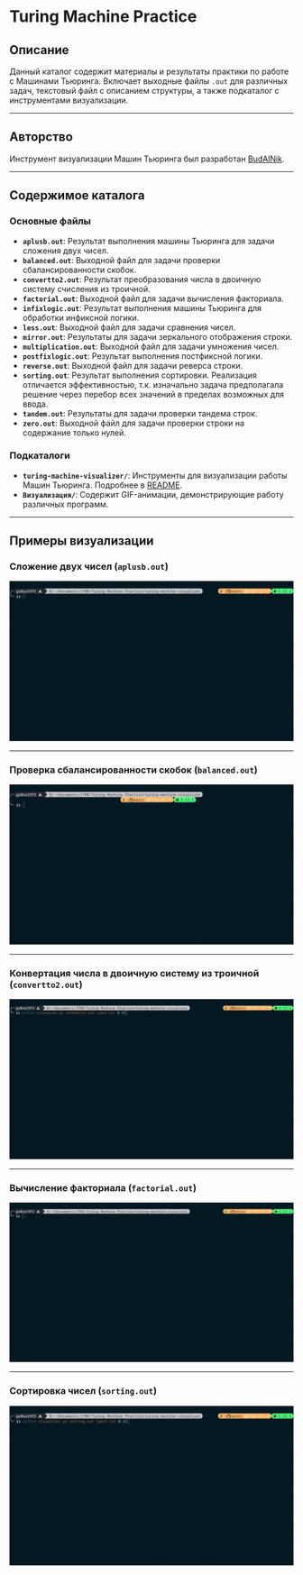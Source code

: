# Turing Machine Practice

## Описание

Данный каталог содержит материалы и результаты практики по работе с Машинами Тьюринга. Включает выходные файлы `.out` для различных задач, текстовый файл с описанием структуры, а также подкаталог с инструментами визуализации.

---

## Авторство

Инструмент визуализации Машин Тьюринга был разработан [BudAlNik](https://github.com/BudAlNik/turing-machine-visualizer).

---

## Содержимое каталога

### Основные файлы
- **`aplusb.out`**: Результат выполнения машины Тьюринга для задачи сложения двух чисел.
- **`balanced.out`**: Выходной файл для задачи проверки сбалансированности скобок.
- **`convertto2.out`**: Результат преобразования числа в двоичную систему счисления из троичной.
- **`factorial.out`**: Выходной файл для задачи вычисления факториала.
- **`infixlogic.out`**: Результат выполнения машины Тьюринга для обработки инфиксной логики.
- **`less.out`**: Выходной файл для задачи сравнения чисел.
- **`mirror.out`**: Результаты для задачи зеркального отображения строки.
- **`multiplication.out`**: Выходной файл для задачи умножения чисел.
- **`postfixlogic.out`**: Результат выполнения постфиксной логики.
- **`reverse.out`**: Выходной файл для задачи реверса строки.
- **`sorting.out`**: Результат выполнения сортировки. Реализация отличается эффективностью, т.к. изначально задача предполагала решение через перебор всех значений в пределах возможных для ввода.
- **`tandem.out`**: Результаты для задачи проверки тандема строк.
- **`zero.out`**: Выходной файл для задачи проверки строки на содержание только нулей.

### Подкаталоги
- **`turing-machine-visualizer/`**: Инструменты для визуализации работы Машин Тьюринга. Подробнее в [README](https://github.com/BudAlNik/turing-machine-visualizer).
- **`Визуализация/`**: Содержит GIF-анимации, демонстрирующие работу различных программ.

---

## Примеры визуализации

### Сложение двух чисел (`aplusb.out`)
![aplusb](Визуализация/aplusb.gif)

---

### Проверка сбалансированности скобок (`balanced.out`)
![balanced](Визуализация/balanced.gif)

---

### Конвертация числа в двоичную систему из троичной (`convertto2.out`)
![convertto2](Визуализация/convertto2.gif)

---

### Вычисление факториала (`factorial.out`)
![factorial](Визуализация/factorial.gif)

---

### Сортировка чисел (`sorting.out`)
![sorting](Визуализация/sorting.gif)
